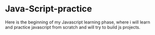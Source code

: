 # Java-Script-practice
Here is the beginning of my Javascript learning phase, where i will learn and practice javascript from scratch and will try to build js projects.
